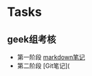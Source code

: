 # Tasks 
## geek组考核
* 第一阶段
[markdown笔记](https://github.com/KAnchor218/geek/blob/main/Markdown%E7%AC%94%E8%AE%B0.md)
* 第二阶段
[Git笔记](
